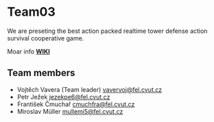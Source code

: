 # Team03

We are preseting the best action packed realtime tower defense action survival cooperative game.

Moar info **[WIKI](https://gitlab.fel.cvut.cz/B181_B4B39HRY/team03/wikis/home)**


## Team members

* Vojtěch Vavera (Team leader) <vavervoj@fel.cvut.cz>
* Petr Ježek <jezekpe6@fel.cvut.cz>
* František Čmuchař <cmuchfra@fel.cvut.cz>
* Miroslav Müller <mullemi5@fel.cvut.cz>
